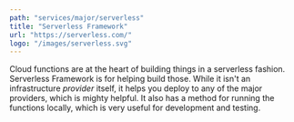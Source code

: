 ```yaml
---
path: "services/major/serverless"
title: "Serverless Framework"
url: "https://serverless.com/"
logo: "/images/serverless.svg"
---
```


Cloud functions are at the heart of building things in a serverless fashion. Serverless Framework is for helping build those. While it isn't an infrastructure _provider_ itself, it helps you deploy to any of the major providers, which is mighty helpful. It also has a method for running the functions locally, which is very useful for development and testing.
